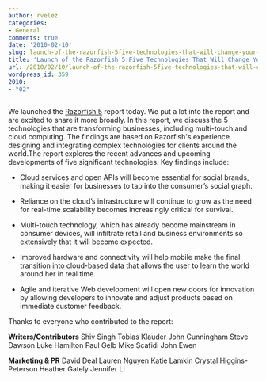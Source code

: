 ```yaml
---
author: rvelez
categories:
- General
comments: true
date: '2010-02-10'
slug: launch-of-the-razorfish-5five-technologies-that-will-change-your-business
title: 'Launch of the Razorfish 5:Five Technologies That Will Change Your Business '
url: /2010/02/10/launch-of-the-razorfish-5five-technologies-that-will-change-your-business/index.html
wordpress_id: 359
2010:
- "02"
---
```



We launched the [Razorfish 5](http://razorfish5.razorfish.com ) report today. We put a lot into the report and are excited to share it more broadly. In this report, we discuss the 5 technologies that are transforming businesses, including multi-touch and cloud computing. The findings are based on Razorfish's experience designing and integrating complex technologies for clients around the world.The report explores the recent advances and upcoming developments of five significant technologies. Key findings include:






	
  * Cloud      services and open APIs will become essential for social brands, making it      easier for businesses to tap into the consumer’s social graph. 

	
  * Reliance      on the cloud’s infrastructure will continue to grow as the need for      real-time scalability becomes increasingly critical for survival. 

	
  * Multi-touch      technology, which has already become mainstream in consumer devices, will      infiltrate retail and business environments so extensively that it will      become expected. 

	
  * Improved      hardware and connectivity will help mobile make the final transition into      cloud-based data that allows the user to learn the world around her in      real time. 

	
  * Agile      and iterative Web development will open new doors for innovation by      allowing developers to innovate and adjust products based on immediate      customer feedback.







Thanks to everyone who contributed to the report:








**Writers/Contributors**
Shiv Singh
Tobias Klauder
John Cunningham
Steve Dawson
Luke Hamilton
Paul Gelb
Mike Scafidi
John Ewen






**Marketing & PR**
David Deal
Lauren Nguyen
Katie Lamkin
Crystal Higgins-Peterson
Heather Gately
Jennifer Li

